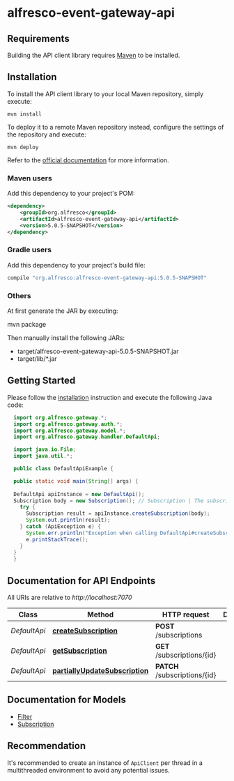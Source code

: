 # alfresco-event-gateway-api

## Requirements

Building the API client library requires [Maven](https://maven.apache.org) to be installed.

## Installation

To install the API client library to your local Maven repository, simply execute:

```shell
mvn install
```

To deploy it to a remote Maven repository instead, configure the settings of the repository and execute:

```shell
mvn deploy
```

Refer to the [official documentation](https://maven.apache.org/plugins/maven-deploy-plugin/usage.html) for more information.

### Maven users

Add this dependency to your project's POM:

```xml
<dependency>
    <groupId>org.alfresco</groupId>
    <artifactId>alfresco-event-gateway-api</artifactId>
    <version>5.0.5-SNAPSHOT</version>
</dependency>
```

### Gradle users

Add this dependency to your project's build file:

```groovy
compile "org.alfresco:alfresco-event-gateway-api:5.0.5-SNAPSHOT"
```

### Others

At first generate the JAR by executing:

mvn package

Then manually install the following JARs:

* target/alfresco-event-gateway-api-5.0.5-SNAPSHOT.jar
* target/lib/*.jar

## Getting Started

Please follow the [installation](#installation) instruction and execute the following Java code:

```java
  import org.alfresco.gateway.*;
  import org.alfresco.gateway.auth.*;
  import org.alfresco.gateway.model.*;
  import org.alfresco.gateway.handler.DefaultApi;

  import java.io.File;
  import java.util.*;

  public class DefaultApiExample {

  public static void main(String[] args) {
  
  DefaultApi apiInstance = new DefaultApi();
  Subscription body = new Subscription(); // Subscription | The subscription object to be created
    try {
      Subscription result = apiInstance.createSubscription(body);
      System.out.println(result);
    } catch (ApiException e) {
      System.err.println("Exception when calling DefaultApi#createSubscription");
      e.printStackTrace();
    }
  }
  }
```

## Documentation for API Endpoints

All URIs are relative to *http://localhost:7070*

Class | Method | HTTP request | Description
------------ | ------------- | ------------- | -------------
*DefaultApi* | [**createSubscription**](docs/DefaultApi.md#createSubscription) | **POST** /subscriptions | 
*DefaultApi* | [**getSubscription**](docs/DefaultApi.md#getSubscription) | **GET** /subscriptions/{id} | 
*DefaultApi* | [**partiallyUpdateSubscription**](docs/DefaultApi.md#partiallyUpdateSubscription) | **PATCH** /subscriptions/{id} | 

## Documentation for Models

 - [Filter](docs/Filter.md)
 - [Subscription](docs/Subscription.md)

## Recommendation

It's recommended to create an instance of `ApiClient` per thread in a multithreaded environment to avoid any potential issues.


